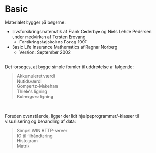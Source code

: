 # Basic <br />

Materialet bygger på bøgerne: <br />
- Livsforsikringsmatematik af Frank Cederbye og Niels Lehde Pedersen under medvirken af Torsten Brovang
    - Forsikringshøjskolens Forlag 1997
- Basic Life Insurance Mathematics af Ragnar Norberg
    - Version: September 2002 <br /> <br />

Det forsøges, at bygge simple formler til uddredelse af følgende: <br />
> Akkumuleret værdi <br />
> Nutidsværdi <br />
> Gompertz-Makeham <br />
> Thiele's ligning <br />
> Kolmogoro ligning 

 <br />  <br />
 Foruden ovenstående, ligger der lidt hjælpeprogrammer/-klasser til visualisering og behandling af data: <br />
 > Simpel WIN HTTP-server <br />
 > IO til filhåndtering <br />
 > Histogram <br />
 > Matrix
